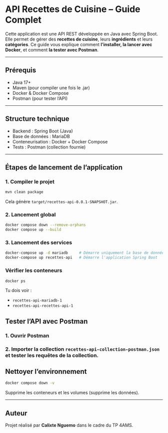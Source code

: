 # API Recettes de Cuisine – Guide Complet

Cette application est une API REST développée en Java avec Spring Boot. Elle permet de gérer des **recettes de cuisine**, leurs **ingrédients** et leurs **catégories**. Ce guide vous explique comment **l’installer, la lancer avec Docker**, et comment **la tester avec Postman**.

---

## Prérequis

- Java 17+ 
- Maven (pour compiler une fois le .jar)
- Docker & Docker Compose
- Postman (pour tester l’API)

---

## Structure technique

- Backend : Spring Boot (Java)
- Base de données : MariaDB
- Conteneurisation : Docker + Docker Compose
- Tests : Postman (collection fournie)

---

## Étapes de lancement de l’application

### 1. Compiler le projet

```bash
mvn clean package
```

Cela génère `target/recettes-api-0.0.1-SNAPSHOT.jar`.

### 2. Lancement global

```bash
docker compose down --remove-orphans
docker compose up --build
```

### 3. Lancement des  services

```bash
docker-compose up -d mariadb     # Démarre uniquement la base de données
docker-compose up recettes-api   # Démarre l'application Spring Boot
```

###  Vérifier les conteneurs

```bash
docker ps
```

Tu dois voir :
- `recettes-api-mariadb-1`
- `recettes-api-recettes-api-1`

##  Tester l’API avec Postman

### 1. Ouvrir Postman
### 2. Importer la collection `recettes-api-collection-postman.json` et tester les requêtes de la collection.

## Nettoyer l’environnement

```bash
docker compose down -v
```

Supprime les conteneurs et les volumes (supprime les données).

---

##  Auteur

Projet réalisé par **Calixte Nguemo** dans le cadre du TP 4AMS.
